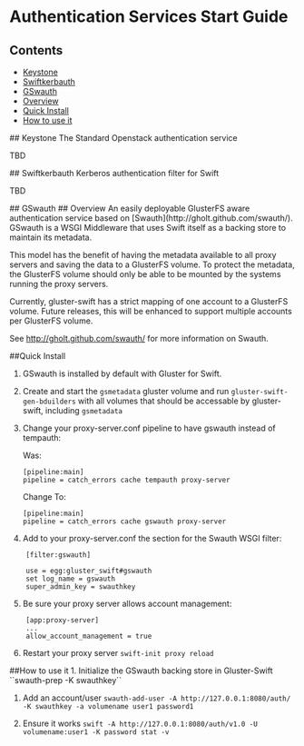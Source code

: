 # Authentication Services Start Guide

## Contents
* [Keystone](#keystone)
* [Swiftkerbauth](#swiftkerbauth)
* [GSwauth](#gswauth)
 * [Overview](#gswauth_overview)
 * [Quick Install](#gswauth_quick_install)
 * [How to use it](#swauth_use)

<a name="keystone" />
## Keystone
The Standard Openstack authentication service

TBD

<a name="swiftkerbauth" />
## Swiftkerbauth
Kerberos authentication filter for Swift

TBD

<a name="gswauth" />
## GSwauth

<a name="gswauth_overview" />
## Overview
An easily deployable GlusterFS aware authentication service based on [Swauth](http://gholt.github.com/swauth/).
GSwauth is a WSGI Middleware that uses Swift itself as a backing store to 
maintain its metadata.

This model has the benefit of having the metadata available to all proxy servers
and saving the data to a GlusterFS volume. To protect the metadata, the GlusterFS
volume should only be able to be mounted by the systems running the proxy servers.

Currently, gluster-swift has a strict mapping of one account to a GlusterFS volume. 
Future releases, this will be enhanced to support multiple accounts per GlusterFS
volume.

See <http://gholt.github.com/swauth/> for more information on Swauth.

<a name="gswauth_quick_install" />
##Quick Install

1. GSwauth is installed by default with Gluster for Swift.

2. Create and start the `gsmetadata` gluster volume and run `gluster-swift-gen-bduilders` with all 
   volumes that should be accessable by gluster-swift, including `gsmetadata`

3. Change your proxy-server.conf pipeline to have gswauth instead of tempauth:

    Was:
    ```
    [pipeline:main]
    pipeline = catch_errors cache tempauth proxy-server
    ```
    Change To:
    ```
    [pipeline:main]
    pipeline = catch_errors cache gswauth proxy-server
    ```

4. Add to your proxy-server.conf the section for the Swauth WSGI filter:
```
    [filter:gswauth]

    use = egg:gluster_swift#gswauth
    set log_name = gswauth
    super_admin_key = swauthkey
```
5. Be sure your proxy server allows account management:
```
    [app:proxy-server]
    ...
    allow_account_management = true
```
6. Restart your proxy server ``swift-init proxy reload``

<a name="swauth_use" />
##How to use it
1. Initialize the GSwauth backing store in Gluster-Swift ``swauth-prep -K swauthkey``

1. Add an account/user ``swauth-add-user -A http://127.0.0.1:8080/auth/ -K
   swauthkey -a volumename user1 password1``
   
1. Ensure it works ``swift -A http://127.0.0.1:8080/auth/v1.0 -U volumename:user1 -K
   password stat -v``
